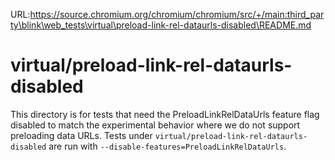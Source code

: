 URL:https://source.chromium.org/chromium/chromium/src/+/main:third_party\blink\web_tests\virtual\preload-link-rel-dataurls-disabled\README.md
# virtual/preload-link-rel-dataurls-disabled

This directory is for tests that need the PreloadLinkRelDataUrls feature flag
disabled to match the experimental behavior where we do not support preloading
data URLs.
Tests under `virtual/preload-link-rel-dataurls-disabled` are run with
`--disable-features=PreloadLinkRelDataUrls`.
